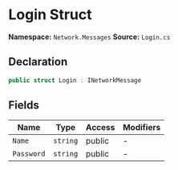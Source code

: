 # Login Struct

**Namespace:** `Network.Messages`
**Source:** `Login.cs`

## Declaration

```csharp
public struct Login : INetworkMessage
```

## Fields

| Name | Type | Access | Modifiers |
|------|------|--------|-----------|
| `Name` | `string` | public | - |
| `Password` | `string` | public | - |

